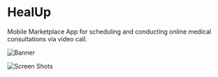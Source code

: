 # HealUp
Mobile Marketplace App for scheduling and conducting online medical consultations via video call.

![Banner](https://github.com/felipebpassos/HealupPublic/blob/main/cover.png?raw=true)

![Screen Shots](https://github.com/felipebpassos/HealupPublic/blob/main/healup-screenshots.png?raw=true)



